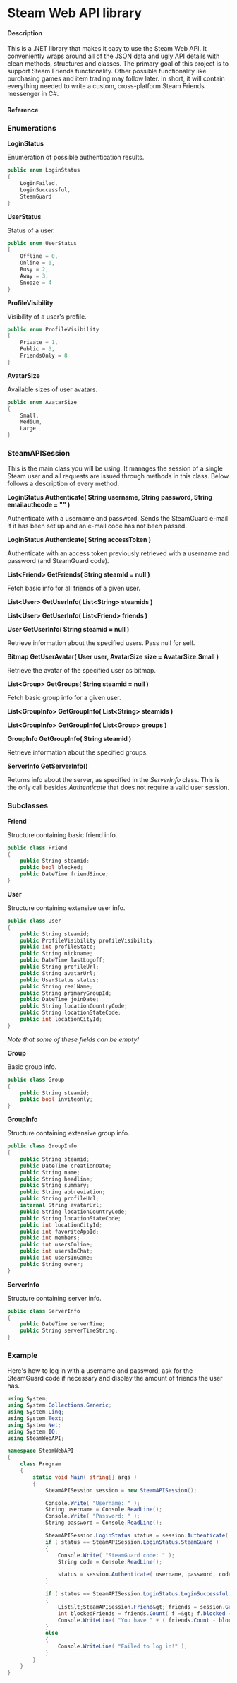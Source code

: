 Steam Web API library
========

#### Description ####

This is a .NET library that makes it easy to use the Steam Web API. It conveniently wraps around all of the JSON data and ugly API details with clean methods, structures and classes.
The primary goal of this project is to support Steam Friends functionality. Other possible functionality like purchasing games and item trading may follow later. In short, it will contain
everything needed to write a custom, cross-platform Steam Friends messenger in C#.

#### Reference ####

### Enumerations ###

**LoginStatus**

Enumeration of possible authentication results.

```c#
public enum LoginStatus
{
	LoginFailed,
	LoginSuccessful,
	SteamGuard
}
```

**UserStatus**

Status of a user.

```c#
public enum UserStatus
{
	Offline = 0,
	Online = 1,
	Busy = 2,
	Away = 3,
	Snooze = 4
}
```

**ProfileVisibility**

Visibility of a user's profile.

```c#
public enum ProfileVisibility
{
	Private = 1,
	Public = 3,
	FriendsOnly = 8
}
```

**AvatarSize**

Available sizes of user avatars.

```c#
public enum AvatarSize
{
	Small,
	Medium,
	Large
}
```

### SteamAPISession ###

This is the main class you will be using. It manages the session of a single Steam user and all requests are issued through methods in this class.
Below follows a description of every method.

**LoginStatus Authenticate( String username, String password, String emailauthcode = "" )**

Authenticate with a username and password. Sends the SteamGuard e-mail if it has been set up and an e-mail code has not been passed.

**LoginStatus Authenticate( String accessToken )**

Authenticate with an access token previously retrieved with a username and password (and SteamGuard code).

**List&lt;Friend&gt; GetFriends( String steamId = null )**

Fetch basic info for all friends of a given user.

**List&lt;User&gt; GetUserInfo( List&lt;String&gt; steamids )**

**List&lt;User&gt; GetUserInfo( List&lt;Friend&gt; friends )**

**User GetUserInfo( String steamid = null )**

Retrieve information about the specified users. Pass null for self.

**Bitmap GetUserAvatar( User user, AvatarSize size = AvatarSize.Small )**

Retrieve the avatar of the specified user as bitmap.

**List&lt;Group&gt; GetGroups( String steamid = null )**

Fetch basic group info for a given user.

**List&lt;GroupInfo&gt; GetGroupInfo( List&lt;String&gt; steamids )**

**List&lt;GroupInfo&gt; GetGroupInfo( List&lt;Group&gt; groups )**

**GroupInfo GetGroupInfo( String steamid )**

Retrieve information about the specified groups.

**ServerInfo GetServerInfo()**

Returns info about the server, as specified in the *ServerInfo* class. This is the only call besides *Authenticate* that does not require a valid user session.

### Subclasses ###

**Friend**

Structure containing basic friend info.

```c#
public class Friend
{
    public String steamid;
    public bool blocked;
    public DateTime friendSince;
}
```

**User**

Structure containing extensive user info.

```c#
public class User
{
	public String steamid;
	public ProfileVisibility profileVisibility;
	public int profileState;
	public String nickname;
	public DateTime lastLogoff;
	public String profileUrl;
	public String avatarUrl;
	public UserStatus status;
	public String realName;
	public String primaryGroupId;
	public DateTime joinDate;
	public String locationCountryCode;
	public String locationStateCode;
	public int locationCityId;
}
```

*Note that some of these fields can be empty!*

**Group**

Basic group info.

```c#
public class Group
{
    public String steamid;
    public bool inviteonly;
}
```

**GroupInfo**

Structure containing extensive group info.

```c#
public class GroupInfo
{
    public String steamid;
    public DateTime creationDate;
    public String name;
    public String headline;
    public String summary;
    public String abbreviation;
    public String profileUrl;
    internal String avatarUrl;
    public String locationCountryCode;
    public String locationStateCode;
    public int locationCityId;
    public int favoriteAppId;
    public int members;
    public int usersOnline;
    public int usersInChat;
    public int usersInGame;
    public String owner;
}
```

**ServerInfo**

Structure containing server info.

```c#
public class ServerInfo
{
    public DateTime serverTime;
    public String serverTimeString;
}
```

### Example ###

Here's how to log in with a username and password, ask for the SteamGuard code if necessary and display the amount of friends the user has.

```c#
using System;
using System.Collections.Generic;
using System.Linq;
using System.Text;
using System.Net;
using System.IO;
using SteamWebAPI;

namespace SteamWebAPI
{
    class Program
    {
        static void Main( string[] args )
        {
            SteamAPISession session = new SteamAPISession();

            Console.Write( "Username: " );
            String username = Console.ReadLine();
            Console.Write( "Password: " );
            String password = Console.ReadLine();

            SteamAPISession.LoginStatus status = session.Authenticate( username, password );
            if ( status == SteamAPISession.LoginStatus.SteamGuard )
            {
                Console.Write( "SteamGuard code: " );
                String code = Console.ReadLine();

                status = session.Authenticate( username, password, code );
            }

            if ( status == SteamAPISession.LoginStatus.LoginSuccessful )
            {
                List&lt;SteamAPISession.Friend&gt; friends = session.GetFriends();
                int blockedFriends = friends.Count( f =&gt; f.blocked == true );
                Console.WriteLine( "You have " + ( friends.Count - blockedFriends ) + " friends and " + blockedFriends + " fiends!" );
            }
            else
            {
                Console.WriteLine( "Failed to log in!" );
            }
        }
    }
}
```